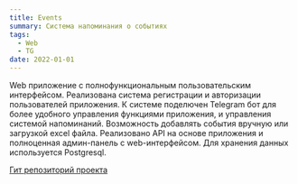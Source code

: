 ```yaml
---
title: Events
summary: Система напоминания о событиях 
tags:
  - Web
  - TG
date: 2022-01-01
---
```


Web приложение с полнофункциональным пользовательским интерфейсом.
Реализована система регистрации и авторизации пользователей приложения.
К системе поделючен Telegram бот для более удобного управления функциями приложения, и управления системой напоминаний.
Возможность добавлять события вручную или загрузкой excel файла.
Реализовано API на основе приложения и полноценная админ-панель с web-интерфейсом.
Для хранения данных используется Postgresql.

[Гит репозиторий проекта](https://github.com/PabloGolobaro/go-notify-project)
